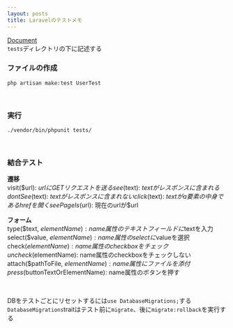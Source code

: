 ```yaml
---
layout: posts
title: Laravelのテストメモ 
---
```

[Document](https://laravel.com/docs/master/testing)  
`tests`ディレクトリの下に記述する  

### ファイルの作成

```
php artisan make:test UserTest
```
<br>

### 実行

```
./vendor/bin/phpunit tests/
```
<br>

### 結合テスト

**遷移**  
visit($url): $urlにGETリクエストを送る    
see($text): $textがレスポンスに含まれる  
dontSee($text): $textがレスポンスに含まれない  
click($text): $textがa要素の中身であるhrefを開く    
seePageIs($url): 現在のurlが$url  

**フォーム**  
type($text, $elementName): name属性のテキストフィールドに$textを入力  
select($value, $elementName): name属性のselectに$valueを選択  
check($elementName): name属性のcheckboxをチェック  
uncheck($elementName): name属性のcheckboxをチェックしない    
attach($pathToFile, $elementName): name属性にファイルを添付   
press($buttonTextOrElementName): name属性のボタンを押す  


<br>

DBをテストごとにリセットするには`use DatabaseMigrations;`する  
`DatabaseMigrations`traitはテスト前に`migrate`、後に`migrate:rollback`を実行する  











